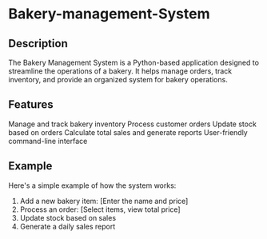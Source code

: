 # Bakery-management-System

## Description
The Bakery Management System is a Python-based application designed to streamline the operations of a bakery. It helps manage orders, track inventory, and provide an organized system for bakery operations.

## Features
Manage and track bakery inventory
Process customer orders
Update stock based on orders
Calculate total sales and generate reports
User-friendly command-line interface

## Example

Here's a simple example of how the system works:
1. Add a new bakery item: [Enter the name and price]
2. Process an order: [Select items, view total price]
3. Update stock based on sales
4. Generate a daily sales report
